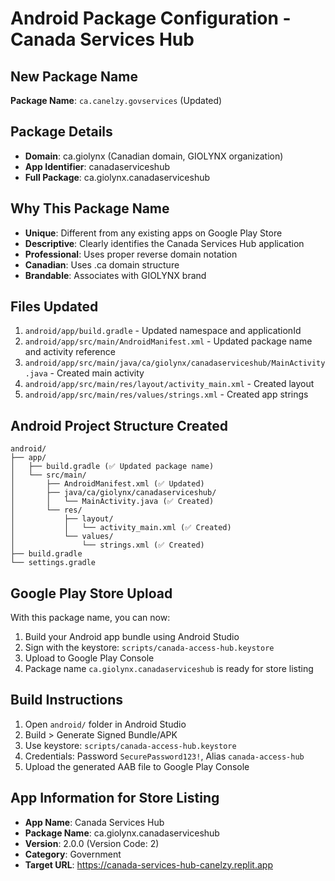 # Android Package Configuration - Canada Services Hub

## New Package Name
**Package Name**: `ca.canelzy.govservices` (Updated)

## Package Details
- **Domain**: ca.giolynx (Canadian domain, GIOLYNX organization)
- **App Identifier**: canadaserviceshub
- **Full Package**: ca.giolynx.canadaserviceshub

## Why This Package Name
- **Unique**: Different from any existing apps on Google Play Store
- **Descriptive**: Clearly identifies the Canada Services Hub application
- **Professional**: Uses proper reverse domain notation
- **Canadian**: Uses .ca domain structure
- **Brandable**: Associates with GIOLYNX brand

## Files Updated
1. `android/app/build.gradle` - Updated namespace and applicationId
2. `android/app/src/main/AndroidManifest.xml` - Updated package name and activity reference
3. `android/app/src/main/java/ca/giolynx/canadaserviceshub/MainActivity.java` - Created main activity
4. `android/app/src/main/res/layout/activity_main.xml` - Created layout
5. `android/app/src/main/res/values/strings.xml` - Created app strings

## Android Project Structure Created
```
android/
├── app/
│   ├── build.gradle (✅ Updated package name)
│   └── src/main/
│       ├── AndroidManifest.xml (✅ Updated)
│       ├── java/ca/giolynx/canadaserviceshub/
│       │   └── MainActivity.java (✅ Created)
│       └── res/
│           ├── layout/
│           │   └── activity_main.xml (✅ Created)
│           └── values/
│               └── strings.xml (✅ Created)
├── build.gradle
└── settings.gradle
```

## Google Play Store Upload
With this package name, you can now:
1. Build your Android app bundle using Android Studio
2. Sign with the keystore: `scripts/canada-access-hub.keystore`
3. Upload to Google Play Console
4. Package name `ca.giolynx.canadaserviceshub` is ready for store listing

## Build Instructions
1. Open `android/` folder in Android Studio
2. Build > Generate Signed Bundle/APK
3. Use keystore: `scripts/canada-access-hub.keystore`
4. Credentials: Password `SecurePassword123!`, Alias `canada-access-hub`
5. Upload the generated AAB file to Google Play Console

## App Information for Store Listing
- **App Name**: Canada Services Hub
- **Package Name**: ca.giolynx.canadaserviceshub
- **Version**: 2.0.0 (Version Code: 2)
- **Category**: Government
- **Target URL**: https://canada-services-hub-canelzy.replit.app